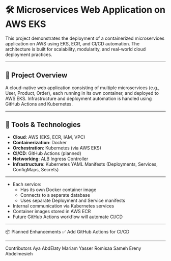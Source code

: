 # 🛠️ Microservices Web Application on AWS EKS

This project demonstrates the deployment of a containerized microservices application on AWS using EKS, ECR, and CI/CD automation. The architecture is built for scalability, modularity, and real-world cloud deployment practices.

---

## 🚀 Project Overview

A cloud-native web application consisting of multiple microservices (e.g., User, Product, Order), each running in its own container, and deployed to AWS EKS. Infrastructure and deployment automation is handled using GitHub Actions and Kubernetes.

---

## 🔧 Tools & Technologies

- **Cloud**: AWS (EKS, ECR, IAM, VPC)
- **Containerization**: Docker
- **Orchestration**: Kubernetes (via AWS EKS)
- **CI/CD**: GitHub Actions (planned)
- **Networking**: ALB Ingress Controller
- **Infrastructure**: Kubernetes YAML Manifests (Deployments, Services, ConfigMaps, Secrets)

---
- Each service:
  - Has its own Docker container image
  - Connects to a separate database
  - Uses separate Deployment and Service manifests
- Internal communication via Kubernetes services
- Container images stored in AWS ECR
- Future GitHub Actions workflow will automate CI/CD
  
---

📦 Planned Enhancements
✅ Add GitHub Actions for CI/CD

---
Contributors
Aya AbdElaty
Mariam Yasser
Romisaa Sameh
Ereny Abdelmesieh
